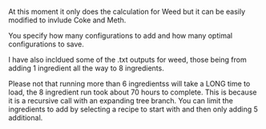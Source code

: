 At this moment it only does the calculation for Weed but it can be easily modified to invlude Coke and Meth. 

You specify how many configurations to add and how many optimal configurations to save. 

I have also incldued some of the .txt outputs for weed, those being from adding 1 ingredient all the way to 8 ingredients.

Please not that running more than 6 ingredientss will take a LONG time to load, the 8 ingredient run took about 70 hours to complete. This is because it is a recursive call with an expanding tree branch. You can limit the ingredients to add by selecting a recipe to start with and then only adding 5 additional.
